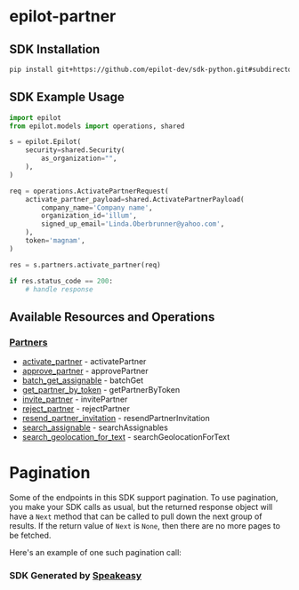 # epilot-partner

<!-- Start SDK Installation -->
## SDK Installation

```bash
pip install git+https://github.com/epilot-dev/sdk-python.git#subdirectory=partner
```
<!-- End SDK Installation -->

## SDK Example Usage
<!-- Start SDK Example Usage -->
```python
import epilot
from epilot.models import operations, shared

s = epilot.Epilot(
    security=shared.Security(
        as_organization="",
    ),
)

req = operations.ActivatePartnerRequest(
    activate_partner_payload=shared.ActivatePartnerPayload(
        company_name='Company name',
        organization_id='illum',
        signed_up_email='Linda.Oberbrunner@yahoo.com',
    ),
    token='magnam',
)

res = s.partners.activate_partner(req)

if res.status_code == 200:
    # handle response
```
<!-- End SDK Example Usage -->

<!-- Start SDK Available Operations -->
## Available Resources and Operations


### [Partners](docs/sdks/partners/README.md)

* [activate_partner](docs/sdks/partners/README.md#activate_partner) - activatePartner
* [approve_partner](docs/sdks/partners/README.md#approve_partner) - approvePartner
* [batch_get_assignable](docs/sdks/partners/README.md#batch_get_assignable) - batchGet
* [get_partner_by_token](docs/sdks/partners/README.md#get_partner_by_token) - getPartnerByToken
* [invite_partner](docs/sdks/partners/README.md#invite_partner) - invitePartner
* [reject_partner](docs/sdks/partners/README.md#reject_partner) - rejectPartner
* [resend_partner_invitation](docs/sdks/partners/README.md#resend_partner_invitation) - resendPartnerInvitation
* [search_assignable](docs/sdks/partners/README.md#search_assignable) - searchAssignables
* [search_geolocation_for_text](docs/sdks/partners/README.md#search_geolocation_for_text) - searchGeolocationForText
<!-- End SDK Available Operations -->



<!-- Start Dev Containers -->



<!-- End Dev Containers -->



<!-- Start Pagination -->
# Pagination

Some of the endpoints in this SDK support pagination. To use pagination, you make your SDK calls as usual, but the
returned response object will have a `Next` method that can be called to pull down the next group of results. If the
return value of `Next` is `None`, then there are no more pages to be fetched.

Here's an example of one such pagination call:


<!-- End Pagination -->

<!-- Placeholder for Future Speakeasy SDK Sections -->



### SDK Generated by [Speakeasy](https://docs.speakeasyapi.dev/docs/using-speakeasy/client-sdks)
